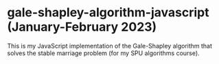 # gale-shapley-algorithm-javascript (January-February 2023)
This is my JavaScript implementation of the Gale-Shapley algorithm that solves the stable marriage problem (for my SPU algorithms course).
